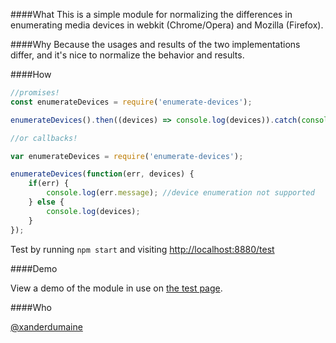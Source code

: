 ####What
This is a simple module for normalizing the differences in enumerating media devices in webkit (Chrome/Opera) and Mozilla (Firefox).

####Why
Because the usages and results of the two implementations differ, and it's nice to normalize the behavior and results.

####How

```javascript
//promises!
const enumerateDevices = require('enumerate-devices');

enumerateDevices().then((devices) => console.log(devices)).catch(console.log.bind(console));

//or callbacks!

var enumerateDevices = require('enumerate-devices');

enumerateDevices(function(err, devices) {
    if(err) {
        console.log(err.message); //device enumeration not supported
    } else {
        console.log(devices);
    }
});
```

Test by running `npm start` and visiting [http://localhost:8880/test](http://localhost:8880/test/)

####Demo

View a demo of the module in use on [the test page](https://xdumaine.github.io/enumerateDevices/test/).

####Who

[@xanderdumaine](https://twitter.com/xanderdumaine)
